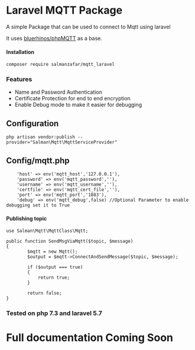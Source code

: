 # Laravel MQTT Package

A simple Package that can be used to connect to Mqtt using laravel

It uses [bluerhinos/phpMQTT](https://github.com/bluerhinos/phpMQTT) as a base.

#### Installation
```
composer require salmanzafar/mqtt_laravel
```
### Features

* Name and Password Authentication
* Certificate Protection for end to end encryption
* Enable Debug mode to make it easier for debugging 

## Configuration
```
php artisan vendor:publish --provider="Salman\Mqtt\MqttServiceProvider"
```
## Config/mqtt.php
```
    'host' => env('mqtt_host','127.0.0.1'),
    'password' => env('mqtt_password',''),
    'username' => env('mqtt_username',''),
    'certfile' => env('mqtt_cert_file',''),
    'port' => env('mqtt_port','1883'),
    'debug' => env('mqtt_debug',false) //Optional Parameter to enable debugging set it to True
```
#### Publishing topic

```
use Salman\Mqtt\MqttClass\Mqtt;

public function SendMsgViaMqtt($topic, $message)
{
        $mqtt = new Mqtt();
        $output = $mqtt->ConnectAndSendMessage($topic, $message);

        if ($output === true)
        {
            return true;
        }

        return false;
}
```

### Tested on php 7.3 and laravel 5.7 

# Full documentation Coming Soon